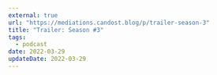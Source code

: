 ```yaml
---
external: true
url: "https://mediations.candost.blog/p/trailer-season-3"
title: "Trailer: Season #3"
tags:
  - podcast
date: 2022-03-29
updateDate: 2022-03-29
---
```

